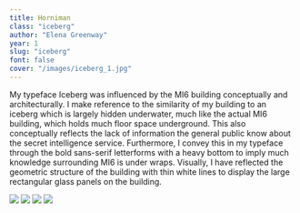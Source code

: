 ```yaml
---
title: Horniman
class: "iceberg"
author: "Elena Greenway"
year: 1
slug: "iceberg"
font: false
cover: "/images/iceberg_1.jpg"
---
```


My typeface Iceberg was influenced by the MI6 building conceptually and architecturally. I make reference to the similarity of my building to an iceberg which is largely hidden underwater, much like the actual MI6 building, which holds much floor space underground. This also conceptually reflects the lack of information the general public know about the secret intelligence service. Furthermore, I convey this in my typeface through the bold sans-serif letterforms with a heavy bottom to imply much knowledge surrounding MI6 is under wraps. Visually, I have reflected the geometric structure of the building with thin white lines to display the large rectangular glass panels on the building. 

![](/images/iceberg_1.jpg)
![](/images/iceberg_2.jpg)
![](/images/iceberg_3.jpg)
![](/images/iceberg_4.jpg)